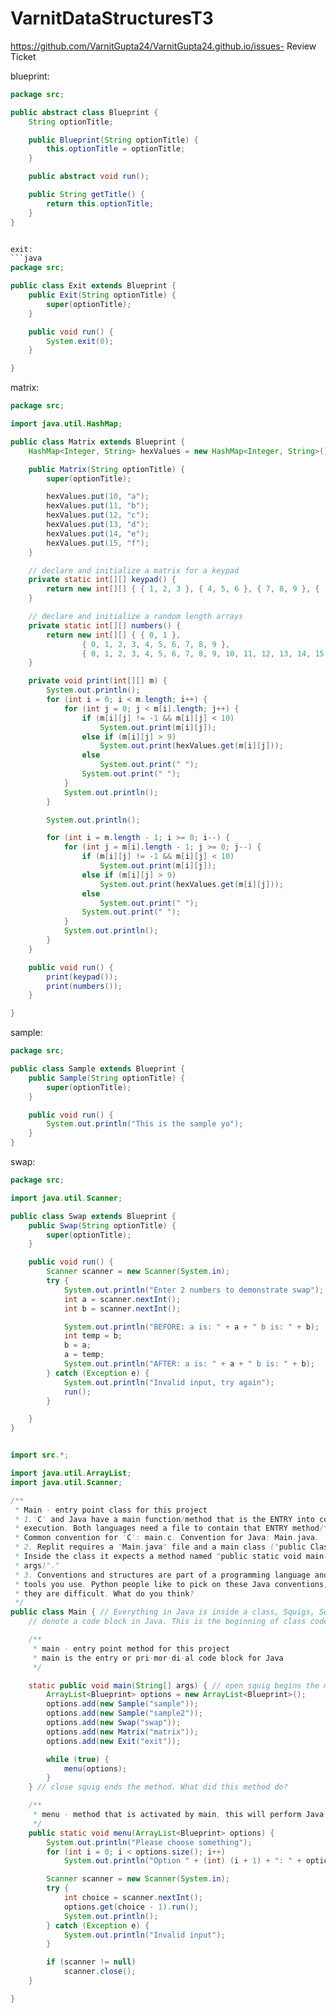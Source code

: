 # VarnitDataStructuresT3

https://github.com/VarnitGupta24/VarnitGupta24.github.io/issues- Review Ticket

blueprint:
```java
package src;

public abstract class Blueprint {
    String optionTitle;

    public Blueprint(String optionTitle) {
        this.optionTitle = optionTitle;
    }

    public abstract void run();

    public String getTitle() {
        return this.optionTitle;
    }
}


exit:
```java 
package src;

public class Exit extends Blueprint {
    public Exit(String optionTitle) {
        super(optionTitle);
    }

    public void run() {
        System.exit(0);
    }

}

```
matrix:
```java
package src;

import java.util.HashMap;

public class Matrix extends Blueprint {
    HashMap<Integer, String> hexValues = new HashMap<Integer, String>();

    public Matrix(String optionTitle) {
        super(optionTitle);

        hexValues.put(10, "a");
        hexValues.put(11, "b");
        hexValues.put(12, "c");
        hexValues.put(13, "d");
        hexValues.put(14, "e");
        hexValues.put(15, "f");
    }

    // declare and initialize a matrix for a keypad
    private static int[][] keypad() {
        return new int[][] { { 1, 2, 3 }, { 4, 5, 6 }, { 7, 8, 9 }, { -1, 0, -1 } };
    }

    // declare and initialize a random length arrays
    private static int[][] numbers() {
        return new int[][] { { 0, 1 },
                { 0, 1, 2, 3, 4, 5, 6, 7, 8, 9 },
                { 0, 1, 2, 3, 4, 5, 6, 7, 8, 9, 10, 11, 12, 13, 14, 15 } };
    }

    private void print(int[][] m) {
        System.out.println();
        for (int i = 0; i < m.length; i++) {
            for (int j = 0; j < m[i].length; j++) {
                if (m[i][j] != -1 && m[i][j] < 10)
                    System.out.print(m[i][j]);
                else if (m[i][j] > 9)
                    System.out.print(hexValues.get(m[i][j]));
                else
                    System.out.print(" ");
                System.out.print(" ");
            }
            System.out.println();
        }

        System.out.println();

        for (int i = m.length - 1; i >= 0; i--) {
            for (int j = m[i].length - 1; j >= 0; j--) {
                if (m[i][j] != -1 && m[i][j] < 10)
                    System.out.print(m[i][j]);
                else if (m[i][j] > 9)
                    System.out.print(hexValues.get(m[i][j]));
                else
                    System.out.print(" ");
                System.out.print(" ");
            }
            System.out.println();
        }
    }

    public void run() {
        print(keypad());
        print(numbers());
    }

}

```
sample:
```java
package src;

public class Sample extends Blueprint {
    public Sample(String optionTitle) {
        super(optionTitle);
    }

    public void run() {
        System.out.println("This is the sample yo");
    }
}

```
swap:
```java
package src;

import java.util.Scanner;

public class Swap extends Blueprint {
    public Swap(String optionTitle) {
        super(optionTitle);
    }

    public void run() {
        Scanner scanner = new Scanner(System.in);
        try {
            System.out.println("Enter 2 numbers to demonstrate swap");
            int a = scanner.nextInt();
            int b = scanner.nextInt();

            System.out.println("BEFORE: a is: " + a + " b is: " + b);
            int temp = b;
            b = a;
            a = temp;
            System.out.println("AFTER: a is: " + a + " b is: " + b);
        } catch (Exception e) {
            System.out.println("Invalid input, try again");
            run();
        }

    }
}

```
```java

import src.*;

import java.util.ArrayList;
import java.util.Scanner;

/**
 * Main - entry point class for this project
 * 1.'C' and Java have a main function/method that is the ENTRY into code
 * execution. Both languages need a file to contain that ENTRY method/function.
 * Common convention for 'C': main.c. Convention for Java: Main.java.
 * 2. Replit requires a "Main.java" file and a main class ("public Class Main").
 * Inside the class it expects a method named "public static void main(String[]
 * args)"."
 * 3. Conventions and structures are part of a programming language and the
 * tools you use. Python people like to pick on these Java conventions, saying
 * they are difficult. What do you think?
 */
public class Main { // Everything in Java is inside a class, Squigs, Squigalies, or Curly brackets
    // denote a code block in Java. This is the beginning of class code block.

    /**
     * main - entry point method for this project
     * main is the entry or pri·mor·di·al code block for Java
     */

    static public void main(String[] args) { // open squig begins the method
        ArrayList<Blueprint> options = new ArrayList<Blueprint>();
        options.add(new Sample("sample"));
        options.add(new Sample("sample2"));
        options.add(new Swap("swap"));
        options.add(new Matrix("matrix"));
        options.add(new Exit("exit"));

        while (true) {
            menu(options);
        }
    } // close squig ends the method. What did this method do?

    /**
     * menu - method that is activated by main, this will perform Java code
     */
    public static void menu(ArrayList<Blueprint> options) {
        System.out.println("Please choose something");
        for (int i = 0; i < options.size(); i++)
            System.out.println("Option " + (int) (i + 1) + ": " + options.get(i).getTitle());

        Scanner scanner = new Scanner(System.in);
        try {
            int choice = scanner.nextInt();
            options.get(choice - 1).run();
            System.out.println();
        } catch (Exception e) {
            System.out.println("Invalid input");
        }

        if (scanner != null)
            scanner.close();
    }

}
```
